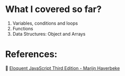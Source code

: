 # What I covered so far?
1. Variables, conditions and loops
2. Functions
3. Data Structures: Object and Arrays

# References: 
📒 [Eloquent JavaScript Third Edition - Marijn Haverbeke](https://eloquentjavascript.net/Eloquent_JavaScript.pdf)
